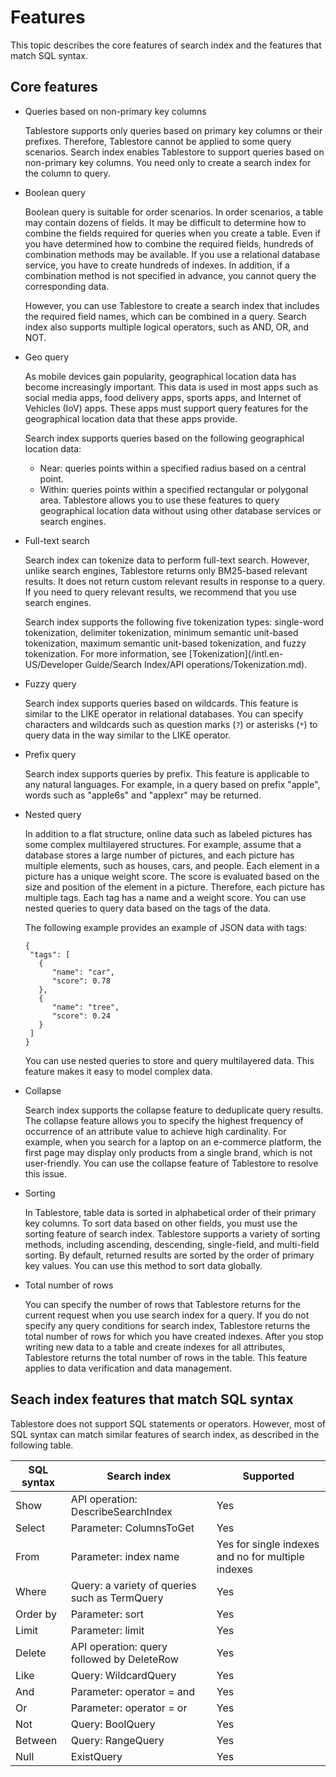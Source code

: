 # Features

This topic describes the core features of search index and the features that match SQL syntax.

## Core features

-   Queries based on non-primary key columns

    Tablestore supports only queries based on primary key columns or their prefixes. Therefore, Tablestore cannot be applied to some query scenarios. Search index enables Tablestore to support queries based on non-primary key columns. You need only to create a search index for the column to query.

-   Boolean query

    Boolean query is suitable for order scenarios. In order scenarios, a table may contain dozens of fields. It may be difficult to determine how to combine the fields required for queries when you create a table. Even if you have determined how to combine the required fields, hundreds of combination methods may be available. If you use a relational database service, you have to create hundreds of indexes. In addition, if a combination method is not specified in advance, you cannot query the corresponding data.

    However, you can use Tablestore to create a search index that includes the required field names, which can be combined in a query. Search index also supports multiple logical operators, such as AND, OR, and NOT.

-   Geo query

    As mobile devices gain popularity, geographical location data has become increasingly important. This data is used in most apps such as social media apps, food delivery apps, sports apps, and Internet of Vehicles \(IoV\) apps. These apps must support query features for the geographical location data that these apps provide.

    Search index supports queries based on the following geographical location data:

    -   Near: queries points within a specified radius based on a central point.
    -   Within: queries points within a specified rectangular or polygonal area.
    Tablestore allows you to use these features to query geographical location data without using other database services or search engines.

-   Full-text search

    Search index can tokenize data to perform full-text search. However, unlike search engines, Tablestore returns only BM25-based relevant results. It does not return custom relevant results in response to a query. If you need to query relevant results, we recommend that you use search engines.

    Search index supports the following five tokenization types: single-word tokenization, delimiter tokenization, minimum semantic unit-based tokenization, maximum semantic unit-based tokenization, and fuzzy tokenization. For more information, see [Tokenization](/intl.en-US/Developer Guide/Search Index/API operations/Tokenization.md).

-   Fuzzy query

    Search index supports queries based on wildcards. This feature is similar to the LIKE operator in relational databases. You can specify characters and wildcards such as question marks \(`?`\) or asterisks \(`*`\) to query data in the way similar to the LIKE operator.

-   Prefix query

    Search index supports queries by prefix. This feature is applicable to any natural languages. For example, in a query based on prefix "apple", words such as "apple6s" and "applexr" may be returned.

-   Nested query

    In addition to a flat structure, online data such as labeled pictures has some complex multilayered structures. For example, assume that a database stores a large number of pictures, and each picture has multiple elements, such as houses, cars, and people. Each element in a picture has a unique weight score. The score is evaluated based on the size and position of the element in a picture. Therefore, each picture has multiple tags. Each tag has a name and a weight score. You can use nested queries to query data based on the tags of the data.

    The following example provides an example of JSON data with tags:

    ```
    {
     "tags": [
       {
          "name": "car",
          "score": 0.78
       },
       {
          "name": "tree",
          "score": 0.24
       }
     ]
    }
    ```

    You can use nested queries to store and query multilayered data. This feature makes it easy to model complex data.

-   Collapse

    Search index supports the collapse feature to deduplicate query results. The collapse feature allows you to specify the highest frequency of occurrence of an attribute value to achieve high cardinality. For example, when you search for a laptop on an e-commerce platform, the first page may display only products from a single brand, which is not user-friendly. You can use the collapse feature of Tablestore to resolve this issue.

-   Sorting

    In Tablestore, table data is sorted in alphabetical order of their primary key columns. To sort data based on other fields, you must use the sorting feature of search index. Tablestore supports a variety of sorting methods, including ascending, descending, single-field, and multi-field sorting. By default, returned results are sorted by the order of primary key values. You can use this method to sort data globally.

-   Total number of rows

    You can specify the number of rows that Tablestore returns for the current request when you use search index for a query. If you do not specify any query conditions for search index, Tablestore returns the total number of rows for which you have created indexes. After you stop writing new data to a table and create indexes for all attributes, Tablestore returns the total number of rows in the table. This feature applies to data verification and data management.


## Seach index features that match SQL syntax

Tablestore does not support SQL statements or operators. However, most of SQL syntax can match similar features of search index, as described in the following table.

|SQL syntax|Search index|Supported|
|----------|------------|---------|
|Show|API operation: DescribeSearchIndex|Yes|
|Select|Parameter: ColumnsToGet|Yes|
|From|Parameter: index name|Yes for single indexes and no for multiple indexes|
|Where|Query: a variety of queries such as TermQuery|Yes|
|Order by|Parameter: sort|Yes|
|Limit|Parameter: limit|Yes|
|Delete|API operation: query followed by DeleteRow|Yes|
|Like|Query: WildcardQuery|Yes|
|And|Parameter: operator = and|Yes|
|Or|Parameter: operator = or|Yes|
|Not|Query: BoolQuery|Yes|
|Between|Query: RangeQuery|Yes|
|Null|ExistQuery|Yes|


